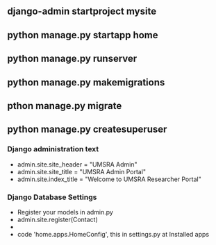 ## django-admin startproject mysite
## python manage.py startapp home
## python manage.py runserver
## python manage.py makemigrations
## pthon manage.py migrate
## python manage.py createsuperuser


### Django administration text
- admin.site.site_header = "UMSRA Admin"
- admin.site.site_title = "UMSRA Admin Portal"
- admin.site.index_title = "Welcome to UMSRA Researcher Portal"

### Django Database Settings
- Register your models in admin.py
- admin.site.register(Contact)
- 
- code  'home.apps.HomeConfig',   this in settings.py at Installed apps